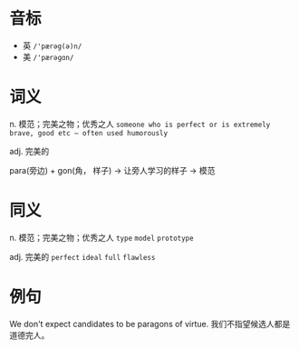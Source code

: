 # 音标

- 英 `/'pærəg(ə)n/`
- 美 `/'pærəɡɑn/`

# 词义

n. 模范；完美之物；优秀之人
`someone who is perfect or is extremely brave, good etc – often used humorously`

adj. 完美的




para(旁边) + gon(角， 样子) → 让旁人学习的样子 → 模范

# 同义

n. 模范；完美之物；优秀之人
`type` `model` `prototype`

adj. 完美的
`perfect` `ideal` `full` `flawless`

# 例句

We don't expect candidates to be paragons of virtue.
我们不指望候选人都是道德完人。


